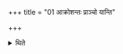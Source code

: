 +++
title = "01 आक्रोशन्तः प्राञ्चो यान्ति"

+++

<details><summary>थिते</summary>

आक्रोशन्तः प्राञ्चो यान्ति १
</details>
